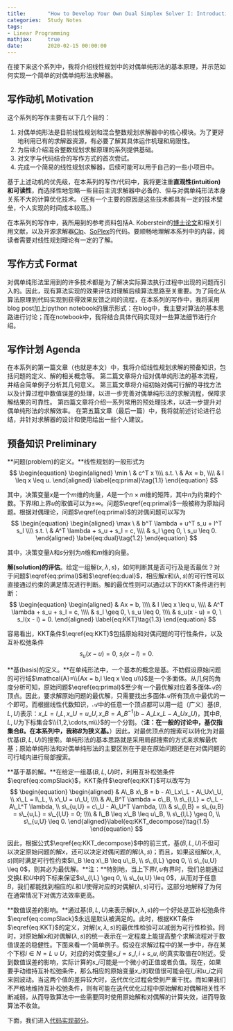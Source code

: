 ```yaml
---
title:       "How to Develop Your Own Dual Simplex Solver I: Introduction"
categories:  Study Notes
tags:
- Linear Programming
mathjax:     true
date:        2020-02-15 00:00:00
---
```


在接下来这个系列中，我将介绍线性规划中的对偶单纯形法的基本原理，并示范如何实现一个简单的对偶单纯形法求解器。

<!--more-->

## 写作动机 Motivation

这个系列的写作主要有以下几个目的：
1. 对偶单纯形法是目前线性规划和混合整数规划求解器中的核心模块。为了更好地利用已有的求解器资源，有必要了解其具体运作机理和局限性。
2. 为后续介绍混合整数规划求解原理的系列提供基础。
3. 对文字与代码结合的写作方式的首次尝试。
4. 完成一个简易的线性规划求解器，后续可能可以用于自己的一些小项目中。

基于上述动机的优先级，在本系列的写作/代码中，我将更注重**直观性(intuition)**和**可读性**，而选择性地忽略一些目前主流求解器中必备的、但与对偶单纯形法本身关系不大的计算优化技术。（还有一个主要的原因是这些技术都具有一定的技术壁垒，个人实现的时间成本较高。）

在本系列的写作中，我所用到的参考资料包括A. Koberstein的[博士论文](https://www.researchgate.net/profile/Achim_Koberstein/publication/35632487_The_dual_simplex_method_techniques_for_a_fast_and_stable_implementation_Elektronische_Ressource/links/0a85e52ef5144e9031000000/The-dual-simplex-method-techniques-for-a-fast-and-stable-implementation-Elektronische-Ressource.pdf)和相关引用文献，以及开源求解器[Clp](https://github.com/coin-or/Clp)、[SoPlex](http://soplex.zib.de/)的代码。要顺畅地理解本系列中的内容，阅读者需要对线性规划理论有一定的了解。

## 写作方式 Format

对偶单纯形法里用到的许多技术都是为了解决实际算法执行过程中出现的问题而引入的。因此，现有算法实现的效果评估对理解后续算法思路至关重要。为了简化从算法原理到代码实现到获得效果反馈之间的流程，在本系列的写作中，我将采用blog post加上ipython notebook的展示形式：在blog中，我主要对算法的基本思路进行讨论；而在notebook中，我将结合具体代码实现对一些算法细节进行介绍。

## 写作计划 Agenda

在本系列的第一篇文章（也就是本文）中，我将介绍线性规划求解的预备知识，包括问题的定义、解的相关概念等。
第二篇文章将介绍对偶单纯形法的基本流程，并结合简单例子分析其几何意义。
第三篇文章将介绍初始对偶可行解的寻找方法以及计算过程中数值误差的处理，以进一步完善对偶单纯形法的求解流程，保障求解结果的可靠性。
第四篇文章将介绍一系列常用的预处理技术，以进一步提升对偶单纯形法的求解效率。
在第五篇文章（最后一篇）中，我将就前述讨论进行总结，并针对求解器的设计和使用给出一些个人建议。


## 预备知识 Preliminary

**问题(problem)的定义。**线性规划的一般形式为
$$
\begin{equation}
  \begin{aligned}
    \min \ & c^T x \\\\
    s.t. \ & Ax = b, \\\\
           & l \leq x \leq u.
  \end{aligned}
  \label{eq:primal}\tag{1.1}
\end{equation}
$$

其中，决策变量$x$是一个$m$维的向量，$A$是一个$n\times m$维的矩阵，其中$n$为约束的个数。下界$l$和上界$u$的取值可以为$\pm \infty$。问题$\eqref{eq:primal}$一般被称为原始问题。根据对偶理论，问题$\eqref{eq:primal}$的对偶问题可以写为
$$
\begin{equation}
  \begin{aligned}
    \max \ & b^T \lambda + u^T s_u + l^T s_l \\\\
    s.t. \ & A^T \lambda + s_u + s_l = c, \\\\
           & s_l \geq 0, \ s_u \leq 0.
  \end{aligned}
  \label{eq:dual}\tag{1.2}
\end{equation}
$$

其中，决策变量$\lambda$和$s$分别为$n$维和$m$维的向量。

**解(solution)的评估**。给定一组解$(x,\lambda,s)$，如何判断其是否可行及是否最优？对于问题$\eqref{eq:primal}$和$\eqref{eq:dual}$，相应解$x$和$(\lambda,s)$的可行性可以直接通过约束的满足情况进行判断。解的最优性则可以通过以下的KKT条件进行判断：
$$
\begin{equation}
  \begin{aligned}
    & Ax = b, \\\\
    & l \leq x \leq u, \\\\
    & A^T \lambda + s_u + s_l = c, \\\\
    & s_l \geq 0, \ s_u \leq 0, \\\\
    & s_u(x - u) = 0, \ s_l(x - l) = 0.
  \end{aligned}
  \label{eq:KKT}\tag{1.3}
\end{equation}
$$

容易看出，KKT条件$\eqref{eq:KKT}$包括原始和对偶问题的可行性条件，以及互补松弛条件
$$s_u(x - u) = 0, \ s_l(x - l) = 0. \label{eq:compSlack}\tag{1.4}$$

**基(basis)的定义。**在单纯形法中，一个基本的概念是基。不妨假设原始问题的可行域$\mathcal{A}=\\{Ax = b,l \leq x \leq u\\}$是一个多面体。从几何的角度分析可知，原始问题$\eqref{eq:primal}$至少有一个最优解对应着多面体$\mathcal{A}$的顶点。因此，要求解原始问题的最优解，只需要找出多面体$\mathcal{A}$所有顶点中最优的一个即可。而根据线性代数知识，$\mathcal{A}$中的任意一个顶点都可以用一组（广义）基$(B,L,U)$表示：$x\_L = l\_L, x\_U = u\_U, x\_B = A\_B^{-1}(b - A\_Lx\_L - A\_Ux\_U)$，其中$B,L,U$为下标集合$\\{1,2,\cdots,m\\}$的一个分割。（**注：在一般的讨论中，基仅指集合$B$。在本系列中，我称$B$为狭义基。**）因此，对最优顶点的搜索可以转化为对最优基$(B,L,U)$的搜索。单纯形法的基本思路就是采用局部搜索的方式来求解最优基；原始单纯形法和对偶单纯形法的主要区别在于是在原始问题还是在对偶问题的可行域内进行局部搜索。

**基于基的解。**在给定一组基$(B,L,U)$时，利用互补松弛条件$\eqref{eq:compSlack}$，KKT条件$\eqref{eq:KKT}$可以改写为
$$
\begin{equation}
  \begin{aligned}
    & A\_B x\_B = b - A\_Lx\_L - A\_Ux\_U, \\ x\_L = l\_L, \\ x\_U = u\_U, \\\\
    & A\_B^T \lambda = c\_B, \\ s\_{l,L} = c\_L - A\_L^T \lambda, \\ s\_{u,U} = c\_U - A\_U^T \lambda, \\\\
    & s\_{l,B} = s\_{u,B} = s\_{u,L} = s\_{l,U} = 0; \\\\
    & l\_B \leq x\_B \leq u\_B, \\ s\_{l,L} \geq 0, \\ s\_{u,U} \leq 0.
  \end{aligned}\label{eq:KKT_decompose}\tag{1.5}
\end{equation}
$$

因此，根据公式$\eqref{eq:KKT_decompose}$中的前三式，基$(B,L,U)$不但可以决定原始问题的解$x$，还可以决定对偶问题的解$(\lambda,s)$；而且，如果这组解$(x,\lambda,s)$同时满足可行性约束$l\_B \leq x\_B \leq u\_B, \\ s\_{l,L} \geq 0, \\ s\_{u,U} \leq 0$，则其必为最优解。**注：**特别地，当上下界$l,u$有界时，我们总能通过交换$L$和$U$中的下标来保证$s\_{l,L} \geq 0, \\ s\_{u,U} \leq 0$，从而对于任意$B$，我们都能找到相应的$L$和$U$使得对应的对偶解$(\lambda,s)$可行。这部分地解释了为何在通常情况下对偶方法效率更高。

**数值误差的影响。**通过基$(B,L,U)$来表示解$(x,\lambda,s)$的一个好处是互补松弛条件$\eqref{eq:compSlack}$永远是默认被满足的。此时，根据KKT条件$\eqref{eq:KKT}$的定义，对解$(x,\lambda,s)$的最优性检验可以减弱为可行性检验。同时，对原始解$x$和对偶解$(\lambda,s)$的统一表示在一定程度上能提高整个求解流程对于数值误差的稳健性。下面来看一个简单例子。假设在求解过程中的某一步中，存在某个下标$i\in N = L\cup U$，对应的对偶变量$s\_i = s\_{l,i} + s\_{u,i}$的真实取值在0附近。受到数值误差的影响，实际计算的$s\_i$可能是一个微小的正值或者负值。现在，如果要手动维持互补松弛条件，那么相应的原始变量$x\_i$的取值很可能会在$l\_i$和$u\_i$之间来回波动。当这两个值的差异较大时，迭代优化过程会受到严重干扰。而如果我们不严格地维持互补松弛条件，则有可能在迭代优化过程中原始解和对偶解相关性不断减弱，从而导致算法中一些需要同时使用原始解和对偶解的计算失效，进而导致算法不收敛。

下面，我们进入[代码实现部分](https://github.com/hanqiu92/dual_simplex_solve/blob/master/1_preliminary.ipynb)。
